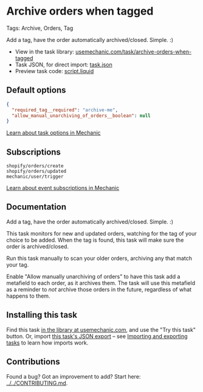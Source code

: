 # Archive orders when tagged

Tags: Archive, Orders, Tag

Add a tag, have the order automatically archived/closed. Simple. :)

* View in the task library: [usemechanic.com/task/archive-orders-when-tagged](https://usemechanic.com/task/archive-orders-when-tagged)
* Task JSON, for direct import: [task.json](../../tasks/archive-orders-when-tagged.json)
* Preview task code: [script.liquid](./script.liquid)

## Default options

```json
{
  "required_tag__required": "archive-me",
  "allow_manual_unarchiving_of_orders__boolean": null
}
```

[Learn about task options in Mechanic](https://docs.usemechanic.com/article/471-task-options)

## Subscriptions

```liquid
shopify/orders/create
shopify/orders/updated
mechanic/user/trigger
```

[Learn about event subscriptions in Mechanic](https://docs.usemechanic.com/article/408-subscriptions)

## Documentation

Add a tag, have the order automatically archived/closed. Simple. :)

This task monitors for new and updated orders, watching for the tag of your choice to be added. When the tag is found, this task will make sure the order is archived/closed.

Run this task manually to scan your older orders, archiving any that match your tag.

Enable "Allow manually unarchiving of orders" to have this task add a metafield to each order, as it archives them. The task will use this metafield as a reminder to _not_ archive those orders in the future, regardless of what happens to them.

## Installing this task

Find this task [in the library at usemechanic.com](https://usemechanic.com/task/archive-orders-when-tagged), and use the "Try this task" button. Or, import [this task's JSON export](../../tasks/archive-orders-when-tagged.json) – see [Importing and exporting tasks](https://docs.usemechanic.com/article/505-importing-and-exporting-tasks) to learn how imports work.

## Contributions

Found a bug? Got an improvement to add? Start here: [../../CONTRIBUTING.md](../../CONTRIBUTING.md).
